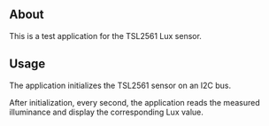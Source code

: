 ## About
This is a test application for the TSL2561 Lux sensor.

## Usage
The application initializes the TSL2561 sensor on an I2C bus.

After initialization, every second, the application reads the measured illuminance
and display the corresponding Lux value.
